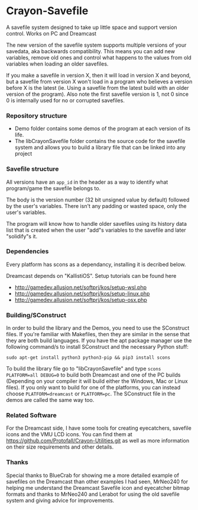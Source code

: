 # Crayon-Savefile
A savefile system designed to take up little space and support version control. Works on PC and Dreamcast

The new version of the savefile system supports multiple versions of your savedata, aka backwards compatibility. This means you can add new variables, remove old ones and control what happens to the values from old variables when loading an older savefiles.

If you make a savefile in version X, then it will load in version X and beyond, but a savefile from version X won't load in a program who believes a version before X is the latest (ie. Using a savefile from the latest build with an older version of the program). Also note the first savefile version is 1, not 0 since 0 is internally used for no or corrupted savefiles.

### Repository structure

- Demo folder contains some demos of the program at each version of its life.
- The libCrayonSavefile folder contains the source code for the savefile system and allows you to build a library file that can be linked into any project

### Savefile structure

All versions have an `app_id` in the header as a way to identify what program/game the savefile belongs to.

The body is the version number (32 bit unsigned value by default) followed by the user's variables. There isn't any padding or wasted space, only the user's variables.

The program will know how to handle older savefiles using its history data list that is created when the user "add"s variables to the savefile and later "solidify"s it.

### Dependencies

Every platform has scons as a dependancy, installing it is decribed below.

Dreamcast depends on "KallistiOS". Setup tutorials can be found here
- http://gamedev.allusion.net/softprj/kos/setup-wsl.php
- http://gamedev.allusion.net/softprj/kos/setup-linux.php
- http://gamedev.allusion.net/softprj/kos/setup-osx.php


### Building/SConstruct

In order to build the library and the Demos, you need to use the SConstruct files. If you're familiar with Makefiles, then they are similar in the sense that they are both build languages. If you have the apt package manager use the following command/s to install SConstruct and the necessary Python stuff:

`sudo apt-get install python3 python3-pip && pip3 install scons`

To build the library file go to "libCrayonSavefile" and type `scons PLATFORM=all DEBUG=0` to build both Dreamcast and one of the PC builds (Depending on your compiler it will build either the Windows, Mac or Linux files). If you only want to build for one of the platforms, you can instead choose `PLATFORM=dreamcast` or `PLATFORM=pc`. The SConstruct file in the demos are called the same way too.

### Related Software

For the Dreamcast side, I have some tools for creating eyecatchers, savefile icons and the VMU LCD icons. You can find them at https://github.com/Protofall/Crayon-Utilities.git as well as more information on their size requirements and other details.

### Thanks

Special thanks to BlueCrab for showing me a more detailed example of savefiles on the Dreamcast than other examples I had seen, MrNeo240 for helping me understand the Dreamcast Savefile icon and eyecatcher bitmap formats and thanks to MrNeo240 and Lerabot for using the old savefile system and giving advice for improvements.
